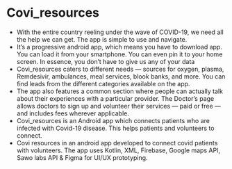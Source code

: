 # Covi_resources

* With the entire country reeling under the wave of COVID-19, we need all the help we can get.
The app is simple to use and navigate.
* It’s a progressive android app, which means you have to download app. You can load it from your smartphone. You can even pin it to your home screen. In essence, you don’t have to give us any of your data
* Covi_resources caters to different needs — sources for oxygen, plasma, Remdesivir, ambulances, meal services, blook banks, and more. You can find leads from the different categories available on the app.
* The app also features a common section where people can actually talk about their experiences with a particular provider. The Doctor’s page allows doctors to sign up and volunteer their services — paid or free — and includes fees wherever applicable.
* Covi_resources is an Android app which connects patients who are infected with Covid-19 disease. This helps patients and volunteers to connect.
* Covi resources in an android app developed to connect covid patients with volunteers. The app uses Kotlin, XML, Firebase, Google maps API, Sawo labs API & Figma for UI/UX prototyping.

